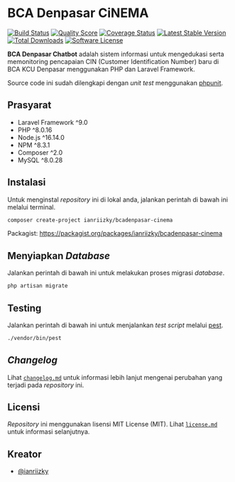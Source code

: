 # BCA Denpasar CiNEMA

[![Build Status](https://github.com/ianriizky/bcadenpasar-cinema/actions/workflows/test.yml/badge.svg)](https://github.com/ianriizky/bcadenpasar-cinema/actions)
[![Quality Score](https://img.shields.io/scrutinizer/g/ianriizky/bcadenpasar-cinema.svg?style=flat)](https://scrutinizer-ci.com/g/ianriizky/bcadenpasar-cinema)
[![Coverage Status](https://coveralls.io/repos/github/ianriizky/bcadenpasar-cinema/badge.svg)](https://coveralls.io/github/ianriizky/bcadenpasar-cinema)
[![Latest Stable Version](https://poser.pugx.org/ianriizky/bcadenpasar-cinema/v/stable.svg)](https://packagist.org/packages/ianriizky/bcadenpasar-cinema)
[![Total Downloads](https://poser.pugx.org/ianriizky/bcadenpasar-cinema/d/total.svg)](https://packagist.org/packages/ianriizky/bcadenpasar-cinema)
[![Software License](https://poser.pugx.org/ianriizky/bcadenpasar-cinema/license.svg)](https://packagist.org/packages/ianriizky/bcadenpasar-cinema)

**BCA Denpasar Chatbot** adalah sistem informasi untuk mengedukasi serta memonitoring pencapaian CIN (Customer Identification Number) baru di BCA KCU Denpasar menggunakan PHP dan Laravel Framework.

Source code ini sudah dilengkapi dengan *unit test* menggunakan [phpunit](https://phpunit.de).

## Prasyarat

- Laravel Framework ^9.0
- PHP ^8.0.16
- Node.js ^16.14.0
- NPM ^8.3.1
- Composer ^2.0
- MySQL ^8.0.28

## Instalasi

Untuk menginstal *repository* ini di lokal anda, jalankan perintah di bawah ini melalui terminal.

```bash
composer create-project ianriizky/bcadenpasar-cinema
```

Packagist: https://packagist.org/packages/ianriizky/bcadenpasar-cinema

## Menyiapkan *Database*
Jalankan perintah di bawah ini untuk melakukan proses migrasi *database*.

```bash
php artisan migrate
```

## Testing

Jalankan perintah di bawah ini untuk menjalankan *test script* melalui [pest](https://pestphp.com/).

```bash
./vendor/bin/pest
```

## *Changelog*

Lihat [`changelog.md`](CHANGELOG.md) untuk informasi lebih lanjut mengenai perubahan yang terjadi pada *repository* ini.

## Licensi

*Repository* ini menggunakan lisensi MIT License (MIT). Lihat [`license.md`](LICENSE.md) untuk informasi selanjutnya.

## Kreator

- [@ianriizky](https://github.com/ianriizky)
